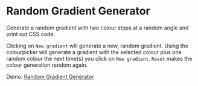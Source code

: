 # Random Gradient Generator

Generate a random gradient with two colour stops at a random angle and print out CSS code.

Clicking on `New gradient` will generate a new, random gradient. Using the colourpicker will generate a gradient with the selected colour plus one random colour the next time(s) you click on `New gradient`. `Reset` makes the colour generation random again.

Demo: [Random Gradient Generator](https://insomnux.github.io/rcgen/)

